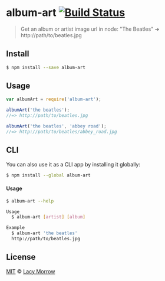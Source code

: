 # album-art [![Build Status](https://travis-ci.org/sindresorhus/file-url.svg?branch=master)](https://travis-ci.org/sindresorhus/file-url)

> Get an album or artist image url in node: "The Beatles" ➔ http://path/to/beatles.jpg


## Install

```bash
$ npm install --save album-art
```


## Usage

```js
var albumArt = require('album-art');

albumArt('the beatles');
//=> http://path/to/beatles.jpg

albumArt('the beatles', 'abbey road');
//=> http://path/to/beatles/abbey_road.jpg
```


## CLI

You can also use it as a CLI app by installing it globally:

```bash
$ npm install --global album-art
```

#### Usage

```bash
$ album-art --help

Usage
  $ album-art [artist] [album]

Example
  $ album-art 'the beatles'
  http://path/to/beatles.jpg
```


## License

[MIT](http://opensource.org/licenses/MIT) © [Lacy Morrow](http://lacymorrow.com)
